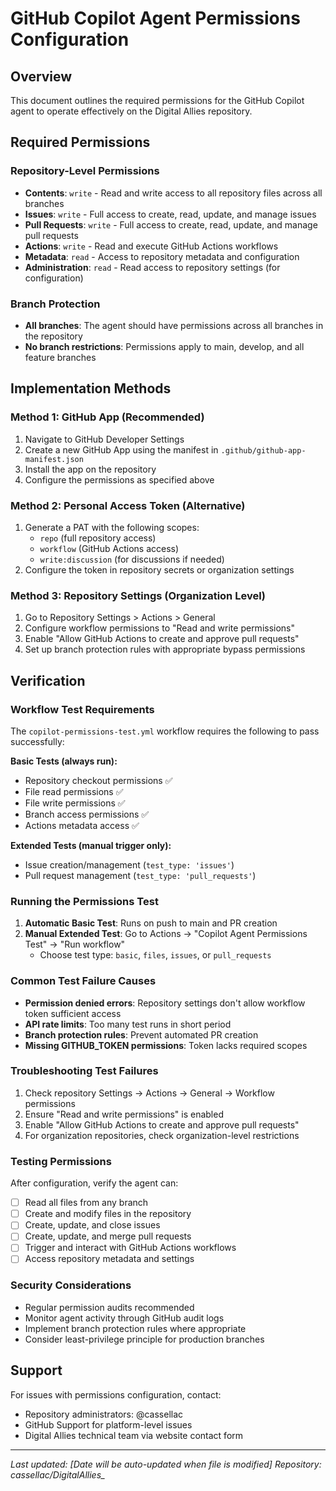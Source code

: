 # GitHub Copilot Agent Permissions Configuration

## Overview
This document outlines the required permissions for the GitHub Copilot agent to operate effectively on the Digital Allies repository.

## Required Permissions

### Repository-Level Permissions
- **Contents**: `write` - Read and write access to all repository files across all branches
- **Issues**: `write` - Full access to create, read, update, and manage issues  
- **Pull Requests**: `write` - Full access to create, read, update, and manage pull requests
- **Actions**: `write` - Read and execute GitHub Actions workflows
- **Metadata**: `read` - Access to repository metadata and configuration
- **Administration**: `read` - Read access to repository settings (for configuration)

### Branch Protection
- **All branches**: The agent should have permissions across all branches in the repository
- **No branch restrictions**: Permissions apply to main, develop, and all feature branches

## Implementation Methods

### Method 1: GitHub App (Recommended)
1. Navigate to GitHub Developer Settings
2. Create a new GitHub App using the manifest in `.github/github-app-manifest.json`
3. Install the app on the repository
4. Configure the permissions as specified above

### Method 2: Personal Access Token (Alternative)
1. Generate a PAT with the following scopes:
   - `repo` (full repository access)
   - `workflow` (GitHub Actions access)
   - `write:discussion` (for discussions if needed)
2. Configure the token in repository secrets or organization settings

### Method 3: Repository Settings (Organization Level)
1. Go to Repository Settings > Actions > General
2. Configure workflow permissions to "Read and write permissions"
3. Enable "Allow GitHub Actions to create and approve pull requests"
4. Set up branch protection rules with appropriate bypass permissions

## Verification

### Workflow Test Requirements
The `copilot-permissions-test.yml` workflow requires the following to pass successfully:

**Basic Tests (always run):**
- Repository checkout permissions ✅
- File read permissions ✅  
- File write permissions ✅
- Branch access permissions ✅
- Actions metadata access ✅

**Extended Tests (manual trigger only):**
- Issue creation/management (`test_type: 'issues'`)
- Pull request management (`test_type: 'pull_requests'`)

### Running the Permissions Test
1. **Automatic Basic Test**: Runs on push to main and PR creation
2. **Manual Extended Test**: Go to Actions → "Copilot Agent Permissions Test" → "Run workflow"
   - Choose test type: `basic`, `files`, `issues`, or `pull_requests`

### Common Test Failure Causes
- **Permission denied errors**: Repository settings don't allow workflow token sufficient access
- **API rate limits**: Too many test runs in short period
- **Branch protection rules**: Prevent automated PR creation
- **Missing GITHUB_TOKEN permissions**: Token lacks required scopes

### Troubleshooting Test Failures
1. Check repository Settings → Actions → General → Workflow permissions
2. Ensure "Read and write permissions" is enabled
3. Enable "Allow GitHub Actions to create and approve pull requests"
4. For organization repositories, check organization-level restrictions

### Testing Permissions
After configuration, verify the agent can:
- [ ] Read all files from any branch
- [ ] Create and modify files in the repository  
- [ ] Create, update, and close issues
- [ ] Create, update, and merge pull requests
- [ ] Trigger and interact with GitHub Actions workflows
- [ ] Access repository metadata and settings

### Security Considerations
- Regular permission audits recommended
- Monitor agent activity through GitHub audit logs
- Implement branch protection rules where appropriate
- Consider least-privilege principle for production branches

## Support
For issues with permissions configuration, contact:
- Repository administrators: @cassellac
- GitHub Support for platform-level issues
- Digital Allies technical team via website contact form

---
*Last updated: [Date will be auto-updated when file is modified]*
*Repository: cassellac/DigitalAllies_*